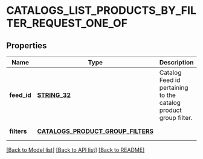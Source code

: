 # CATALOGS_LIST_PRODUCTS_BY_FILTER_REQUEST_ONE_OF

## Properties
Name | Type | Description | Notes
------------ | ------------- | ------------- | -------------
**feed_id** | [**STRING_32**](STRING_32.md) | Catalog Feed id pertaining to the catalog product group filter. | [default to null]
**filters** | [**CATALOGS_PRODUCT_GROUP_FILTERS**](CatalogsProductGroupFilters.md) |  | [default to null]

[[Back to Model list]](../README.md#documentation-for-models) [[Back to API list]](../README.md#documentation-for-api-endpoints) [[Back to README]](../README.md)


